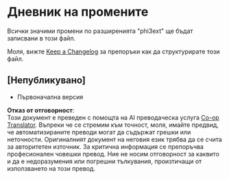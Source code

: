 <!--
CO_OP_TRANSLATOR_METADATA:
{
  "original_hash": "dbb0b6218ce5f9cf0ede8f4201f6ad58",
  "translation_date": "2025-05-09T04:49:46+00:00",
  "source_file": "code/07.Lab/01/AIPC/extensions/phi3ext/CHANGELOG.md",
  "language_code": "bg"
}
-->
# Дневник на промените

Всички значими промени по разширенията "phi3ext" ще бъдат записвани в този файл.

Моля, вижте [Keep a Changelog](http://keepachangelog.com/) за препоръки как да структурирате този файл.

## [Непубликувано]

- Първоначална версия

**Отказ от отговорност**:  
Този документ е преведен с помощта на AI преводаческа услуга [Co-op Translator](https://github.com/Azure/co-op-translator). Въпреки че се стремим към точност, моля, имайте предвид, че автоматизираните преводи могат да съдържат грешки или неточности. Оригиналният документ на неговия език трябва да се счита за авторитетен източник. За критична информация се препоръчва професионален човешки превод. Ние не носим отговорност за каквито и да е недоразумения или погрешни тълкувания, произтичащи от използването на този превод.